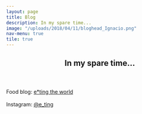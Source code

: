 ```yaml
---
layout: page
title: Blog
description: In my spare time...
image: "/uploads/2018/04/11/bloghead_Ignacio.png"
nav-menu: true
tile: true
---
```

<!-- Main --> <div id="main">

<!-- One --> <section id="one"> <div class="inner"> <header class="major"> <h2>In my spare time...</h2> </header> <p>Food blog: <a href="http://www.e-tingfood.com/" target="_blank">e*ting the world</a><br /> <br /> Instagram: <a href="http://instagram.com/e_ting" target="_blank">@e_ting</a><br /></p> </div> </section>

</div>